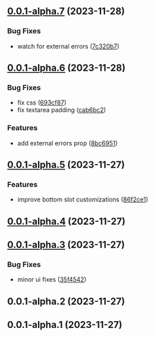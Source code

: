 ## [0.0.1-alpha.7](https://github.com/foormjs/foormjs/compare/v0.0.1-alpha.6...v0.0.1-alpha.7) (2023-11-28)


### Bug Fixes

* watch for external errors ([7c320b7](https://github.com/foormjs/foormjs/commit/7c320b7efff2fcfa77fc67e635e43e7d9007a75d))



## [0.0.1-alpha.6](https://github.com/foormjs/foormjs/compare/v0.0.1-alpha.5...v0.0.1-alpha.6) (2023-11-28)


### Bug Fixes

* fix css ([693cf87](https://github.com/foormjs/foormjs/commit/693cf878c5ed24a34c3b3b120a418ceda1ec1ab8))
* fix textarea padding ([cab6bc2](https://github.com/foormjs/foormjs/commit/cab6bc2b686ac223e25fccbef4c60d1acc99ebe5))


### Features

* add external errors prop ([8bc6951](https://github.com/foormjs/foormjs/commit/8bc6951cda4df857430f7d0f08e81ef2df3e53ef))



## [0.0.1-alpha.5](https://github.com/foormjs/foormjs/compare/v0.0.1-alpha.4...v0.0.1-alpha.5) (2023-11-27)


### Features

* improve bottom slot customizations ([86f2ce1](https://github.com/foormjs/foormjs/commit/86f2ce1481d68ff53bec41fd9108b9795671b706))



## [0.0.1-alpha.4](https://github.com/foormjs/foormjs/compare/v0.0.1-alpha.3...v0.0.1-alpha.4) (2023-11-27)



## [0.0.1-alpha.3](https://github.com/foormjs/foormjs/compare/v0.0.1-alpha.2...v0.0.1-alpha.3) (2023-11-27)


### Bug Fixes

* minor ui fixes ([35f4542](https://github.com/foormjs/foormjs/commit/35f454205c0d4ba978068a90ce769b7163526c4d))



## 0.0.1-alpha.2 (2023-11-27)



## 0.0.1-alpha.1 (2023-11-27)



